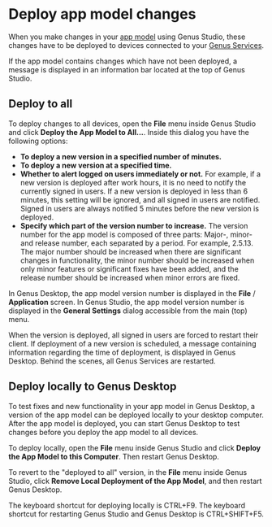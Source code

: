 # Deploy app model changes

When you make changes in your [app model](../../../terminology.md#app-model) using Genus Studio, these changes have to be deployed to devices connected to your [Genus Services](../../../terminology.md#genus-services).

If the app model contains changes which have not been deployed, a message is displayed in an information bar located at the top of Genus Studio.

## Deploy to all

To deploy changes to all devices, open the **File** menu inside Genus Studio and click **Deploy the App Model to All...**. Inside this dialog you have the following options:

* **To deploy a new version in a specified number of minutes.**
* **To deploy a new version at a specified time.**
* **Whether to alert logged on users immediately or not.** For example, if a new version is deployed after work hours, it is no need to notify the currently signed in users. If a new version is deployed in less than 6 minutes, this setting will be ignored, and all signed in users are notified. Signed in users are always notified 5 minutes before the new version is deployed.
* **Specify which part of the version number to increase.** The version number for the app model is composed of three parts: Major-, minor- and release number, each separated by a period. For example, 2.5.13. The major number should be increased when there are significant changes in functionality, the minor number should be increased when only minor features or significant fixes have been added, and the release number should be increased when minor errors are fixed.

In Genus Desktop, the app model version number is displayed in the **File** / **Application** screen. In Genus Studio, the app model version number is displayed in the **General Settings** dialog accessible from the main (top) menu.

When the version is deployed, all signed in users are forced to restart their client. If deployment of a new version is scheduled, a message containing information regarding the time of deployment, is displayed in Genus Desktop. Behind the scenes, all Genus Services are restarted.

## Deploy locally to Genus Desktop

To test fixes and new functionality in your app model in Genus Desktop, a version of the app model can be deployed locally to your desktop computer. After the app model is deployed, you can start Genus Desktop to test changes before you deploy the app model to all devices.

To deploy locally, open the **File** menu inside Genus Studio and click **Deploy the App Model to this Computer**. Then restart Genus Desktop.

To revert to the "deployed to all" version, in the **File** menu inside Genus Studio, click **Remove Local Deployment of the App Model**, and then restart Genus Desktop.

The keyboard shortcut for deploying locally is CTRL+F9. The keyboard shortcut for restarting Genus Studio and Genus Desktop is CTRL+SHIFT+F5.